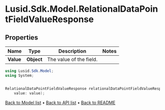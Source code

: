 # Lusid.Sdk.Model.RelationalDataPointFieldValueResponse

## Properties

Name | Type | Description | Notes
------------ | ------------- | ------------- | -------------
**Value** | **Object** | The value of the field. | 

```csharp
using Lusid.Sdk.Model;
using System;


RelationalDataPointFieldValueResponse relationalDataPointFieldValueResponseInstance = new RelationalDataPointFieldValueResponse(
    value: value);
```

[Back to Model list](../README.md#documentation-for-models) &#8226; [Back to API list](../README.md#documentation-for-api-endpoints) &#8226; [Back to README](../README.md)
